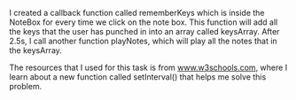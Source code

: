 I created a callback function called rememberKeys which is inside the NoteBox for every time we click on the note box. This function will add all the keys that the user has punched in into an array called keysArray. After 2.5s, I call another function playNotes, which will play all the notes that in the keysArray.

The resources that I used for this task is from www.w3schools.com, where I learn about a new function called setInterval() that helps me solve this problem.

